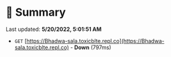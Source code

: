 # 📖 Summary
Last updated: **5/20/2022, 5:01:51 AM**

- `GET` [https://Bhadwa-sala.toxicblte.repl.co](https://Bhadwa-sala.toxicblte.repl.co) - **Down** (797ms)
